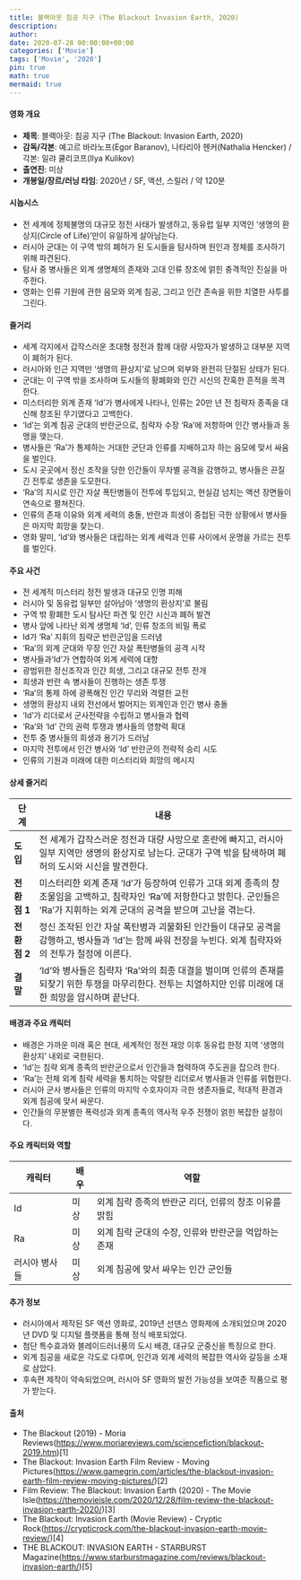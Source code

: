 ```yaml
---
title: 블랙아웃 침공 지구 (The Blackout Invasion Earth, 2020)
description: 
author: 
date: 2020-07-28 00:00:00+00:00
categories: ['Movie']
tags: ['Movie', '2020']
pin: true
math: true
mermaid: true
---
```

#### 영화 개요

- **제목**: 블랙아웃: 침공 지구 (The Blackout: Invasion Earth, 2020)  
- **감독/각본**: 예고르 바라노프(Egor Baranov), 나타리아 헨커(Nathalia Hencker) / 각본: 일랴 쿨리코프(Ilya Kulikov)  
- **출연진**: 미상  
- **개봉일/장르/러닝 타임**: 2020년 / SF, 액션, 스릴러 / 약 120분  

#### 시놉시스

- 전 세계에 정체불명의 대규모 정전 사태가 발생하고, 동유럽 일부 지역인 ‘생명의 환상지(Circle of Life)’만이 유일하게 살아남는다.  
- 러시아 군대는 이 구역 밖의 폐허가 된 도시들을 탐사하며 원인과 정체를 조사하기 위해 파견된다.  
- 탐사 중 병사들은 외계 생명체의 존재와 고대 인류 창조에 얽힌 충격적인 진실을 마주한다.  
- 영화는 인류 기원에 관한 음모와 외계 침공, 그리고 인간 존속을 위한 치열한 사투를 그린다.  

#### 줄거리

- 세계 각지에서 갑작스러운 초대형 정전과 함께 대량 사망자가 발생하고 대부분 지역이 폐허가 된다.  
- 러시아와 인근 지역만 ‘생명의 환상지’로 남으며 외부와 완전히 단절된 상태가 된다.  
- 군대는 이 구역 밖을 조사하며 도시들의 황폐화와 인간 시신의 잔혹한 흔적을 목격한다.  
- 미스터리한 외계 존재 ‘Id’가 병사에게 나타나, 인류는 20만 년 전 침략자 종족을 대신해 창조된 무기였다고 고백한다.  
- ‘Id’는 외계 침공 군대의 반란군으로, 침략자 수장 ‘Ra’에 저항하며 인간 병사들과 동맹을 맺는다.  
- 병사들은 ‘Ra’가 통제하는 거대한 군단과 인류를 지배하고자 하는 음모에 맞서 싸움을 벌인다.  
- 도시 곳곳에서 정신 조작을 당한 인간들이 무차별 공격을 감행하고, 병사들은 끈질긴 전투로 생존을 도모한다.  
- ‘Ra’의 지시로 인간 자살 폭탄병들이 전투에 투입되고, 현실감 넘치는 액션 장면들이 연속으로 펼쳐진다.  
- 인류의 존재 이유와 외계 세력의 충돌, 반란과 희생이 중첩된 극한 상황에서 병사들은 마지막 희망을 찾는다.  
- 영화 말미, ‘Id’와 병사들은 대립하는 외계 세력과 인류 사이에서 운명을 가르는 전투를 벌인다.  

#### 주요 사건

- 전 세계적 미스터리 정전 발생과 대규모 인명 피해  
- 러시아 및 동유럽 일부만 살아남아 ‘생명의 환상지’로 불림  
- 구역 밖 황폐한 도시 탐사단 파견 및 인간 시신과 폐허 발견  
- 병사 앞에 나타난 외계 생명체 ‘Id’, 인류 창조의 비밀 폭로  
- Id가 ‘Ra’ 지휘의 침략군 반란군임을 드러냄  
- ‘Ra’의 외계 군대와 무장 인간 자살 폭탄병들의 공격 시작  
- 병사들과‘Id’가 연합하여 외계 세력에 대항  
- 광범위한 정신조작과 인간 희생, 그리고 대규모 전투 전개  
- 희생과 반란 속 병사들이 진행하는 생존 투쟁  
- ‘Ra’의 통제 하에 광폭해진 인간 무리와 격렬한 교전  
- 생명의 환상지 내외 전선에서 벌어지는 외계인과 인간 병사 충돌  
- ‘Id’가 리더로서 군사전략을 수립하고 병사들과 협력  
- ‘Ra’와 ‘Id’ 간의 권력 투쟁과 병사들의 영향력 확대  
- 전투 중 병사들의 희생과 용기가 드러남  
- 마지막 전투에서 인간 병사와 ‘Id’ 반란군의 전략적 승리 시도  
- 인류의 기원과 미래에 대한 미스터리와 희망의 메시지  

#### 상세 줄거리

| **단계** | **내용** |
|----------|----------|
| **도입** | 전 세계가 갑작스러운 정전과 대량 사망으로 혼란에 빠지고, 러시아 일부 지역만 생명의 환상지로 남는다. 군대가 구역 밖을 탐색하며 폐허의 도시와 시신을 발견한다. |
| **전환점 1** | 미스터리한 외계 존재 ‘Id’가 등장하여 인류가 고대 외계 종족의 창조물임을 고백하고, 침략자인 ‘Ra’에 저항한다고 밝힌다. 군인들은 ‘Ra’가 지휘하는 외계 군대의 공격을 받으며 고난을 겪는다. |
| **전환점 2** | 정신 조작된 인간 자살 폭탄병과 괴물화된 인간들이 대규모 공격을 감행하고, 병사들과 ‘Id’는 함께 싸워 전장을 누빈다. 외계 침략자와의 전투가 절정에 이른다. |
| **결말** | ‘Id’와 병사들은 침략자 ‘Ra’와의 최종 대결을 벌이며 인류의 존재를 되찾기 위한 투쟁을 마무리한다. 전투는 치열하지만 인류 미래에 대한 희망을 암시하며 끝난다. |

#### 배경과 주요 캐릭터

- 배경은 가까운 미래 혹은 현대, 세계적인 정전 재앙 이후 동유럽 한정 지역 ‘생명의 환상지’ 내외로 국한된다.  
- ‘Id’는 침략 외계 종족의 반란군으로서 인간들과 협력하여 주도권을 잡으려 한다.  
- ‘Ra’는 전체 외계 침략 세력을 통치하는 악랄한 리더로서 병사들과 인류를 위협한다.  
- 러시아 군사 병사들은 인류의 마지막 수호자이자 극한 생존자들로, 적대적 환경과 외계 침공에 맞서 싸운다.  
- 인간들의 무분별한 폭력성과 외계 종족의 역사적 우주 전쟁이 얽힌 복잡한 설정이다.  

#### 주요 캐릭터와 역할

| **캐릭터** | **배우** | **역할** |
|------------|----------|----------|
| Id | 미상 | 외계 침략 종족의 반란군 리더, 인류의 창조 이유를 밝힘 |
| Ra | 미상 | 외계 침략 군대의 수장, 인류와 반란군을 억압하는 존재 |
| 러시아 병사들 | 미상 | 외계 침공에 맞서 싸우는 인간 군인들 |

#### 추가 정보

- 러시아에서 제작된 SF 액션 영화로, 2019년 선댄스 영화제에 소개되었으며 2020년 DVD 및 디지털 플랫폼을 통해 정식 배포되었다.  
- 첨단 특수효과와 블레이드러너풍의 도시 배경, 대규모 군중신을 특징으로 한다.  
- 외계 침공을 새로운 각도로 다루며, 인간과 외계 세력의 복잡한 역사와 갈등을 소재로 삼았다.  
- 후속편 제작이 약속되었으며, 러시아 SF 영화의 발전 가능성을 보여준 작품으로 평가 받는다.  

#### 출처

- The Blackout (2019) - Moria Reviews(https://www.moriareviews.com/sciencefiction/blackout-2019.htm)[1]  
- The Blackout: Invasion Earth Film Review - Moving Pictures(https://www.gamegrin.com/articles/the-blackout-invasion-earth-film-review-moving-pictures/)[2]  
- Film Review: The Blackout: Invasion Earth (2020) - The Movie Isle(https://themovieisle.com/2020/12/28/film-review-the-blackout-invasion-earth-2020/)[3]  
- The Blackout: Invasion Earth (Movie Review) - Cryptic Rock(https://crypticrock.com/the-blackout-invasion-earth-movie-review/)[4]  
- THE BLACKOUT: INVASION EARTH - STARBURST Magazine(https://www.starburstmagazine.com/reviews/blackout-invasion-earth/)[5]
